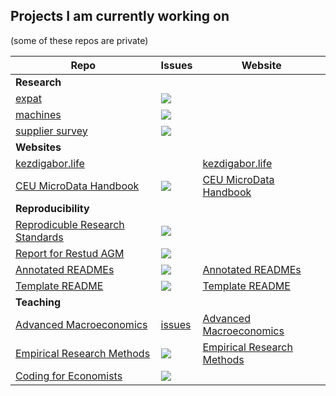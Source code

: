 ## Projects I am currently working on
(some of these repos are private)

| Repo | Issues | Website |
|---|---|---|
| **Research** |
| [expat](https://github.com/korenmiklos/expat-analysis) | [<img src="https://img.shields.io/github/issues/korenmiklos/expat-analysis"/>](https://github.com/korenmiklos/expat-analysis/issues) | |
| [machines](https://github.com/ceumicrodata/machines) | [<img src="https://img.shields.io/github/issues/ceumicrodata/machines"/>](https://github.com/ceumicrodata/machines/issues) | |
| [supplier survey](https://github.com/ceumicrodata/ss-descriptives) | [<img src="https://img.shields.io/github/issues/ceumicrodata/ss-descriptives"/>](https://github.com/ceumicrodata/ss-descriptives/issues) | |
| **Websites** | 
| [kezdigabor.life](https://github.com/korenmiklos/kezdigabor.life) | | [kezdigabor.life](https://kezdigabor.life) |
| [CEU MicroData Handbook](https://github.com/ceumicrodata/handbook) | [<img src="https://img.shields.io/github/issues/ceumicrodata/handbook"/>](https://github.com/ceumicrodata/handbook/issues) | [CEU MicroData Handbook](https://handbook.microdata.io) |
| **Reproducibility** |
| [Reprodicuble Research Standards](https://github.com/REStud/guidance) | [<img src="https://img.shields.io/github/issues/restud/guidance"/>](https://github.com/REStud/guidance/issues) |
| [Report for Restud AGM](https://github.com/REStud/report) | [<img src="https://img.shields.io/github/issues/restud/report"/>](https://github.com/REStud/report/issues) |
| [Annotated READMEs](https://github.com/REStud/annotated-READMEs) | [<img src="https://img.shields.io/github/issues/restud/annotated-READMEs"/>](https://github.com/REStud/annotated-READMEs/issues) | [Annotated READMEs](https://restud.github.io/annotated-READMEs/public/) |
| [Template README](https://github.com/REStud/templatereadme.org) | [<img src="https://img.shields.io/github/issues/restud/templatereadme.org"/>](https://github.com/REStud/templatereadme.org/issues) | [Template README](https://templatereadme.org) |
| **Teaching** |
| [Advanced Macroeconomics](https://github.com/CEU-Economics-and-Business/ECBS-6001-Advanced-Macroeconomics) | [issues](*/issues) | [Advanced Macroeconomics](https://CEU-Economics-and-Business.github.io/ECBS-6001-Advanced-Macroeconomics)|
| [Empirical Research Methods](https://github.com/ceu-economics-and-business/2021-11-02-ECBS-6233/) | [<img src="https://img.shields.io/github/issues/ceu-economics-and-business/2021-11-02-ECBS-6233"/>](https://github.com/ceu-economics-and-business/2021-11-02-ECBS-6233/issues) | [Empirical Research Methods](https://ceu-economics-and-business.github.io/2021-11-02-ECBS-6233/) |
| [Coding for Economists](https://github.com/CEU-Economics-and-Business/2020-11-10-ECBS-5241-Coding-for-Economists) | [<img src="https://img.shields.io/github/issues/ceu-economics-and-business/2020-11-10-ECBS-5241-Coding-for-Economists"/>](https://github.com/CEU-Economics-and-Business/2020-11-10-ECBS-5241-Coding-for-Economists/issues) |
